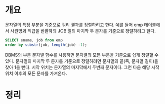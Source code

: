 <!-- Date: 2025-01-12 -->
<!-- Update Date: 2025-01-12 -->
<!-- File ID: 90d85282-c759-43c4-a2ce-133971ce929f -->
<!-- Author: Seoyeon Jang -->

# 개요
문자열의 특정 부분을 기준으로 쿼리 결과를 정렬하려고 한다. 예를 들어 emp 테이블에서 사원명과 직급을 반환하되
JOB 열의 마지막 두 문자를 기준으로 정렬하려고 한다.

```sql
SELECT ename, job from emp
order by substr(job, length(job) -1);
```

DBMS의 부분 문자열 함수를 사용하면 문자열의 모든 부분을 기준으로 쉽게 정렬할 수 있다.
문자열의 마지막 두 문자를 기준으로 정렬하려면 문자열의 끝(즉, 문자열 길이)을 찾아 1을 뺀다.
시작 위치는 문자열의 마지막에서 두번째 문자이다.
그런 다음 해당 시작 위치 이후의 모든 문자를 가져온다.

# 정리


